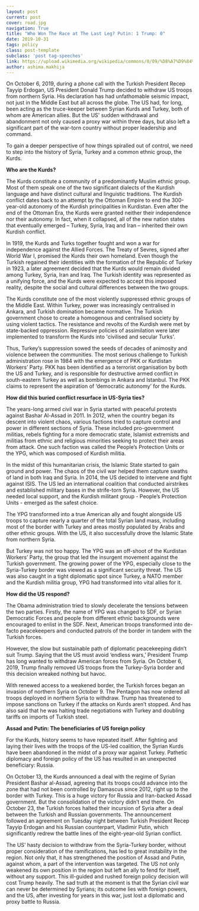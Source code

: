 ```yaml
---
layout: post
current: post
cover: road.jpg
navigation: True
title: "Who Won The Race at The Last Leg? Putin: 1 Trump: 0"
date: 2019-10-31
tags: policy
class: post-template
subclass: 'post tag-speeches'
link: https://upload.wikimedia.org/wikipedia/commons/0/09/%D8%A7%D9%84%D8%AC%D8%A8%D9%84_%D8%A7%D9%84%D8%A3%D9%82%D8%B1%D8%B9_%D8%AE%D9%84%D9%81_%D9%83%D8%B3%D8%A8.JPG
author: ashima.makhija
---
```

On October 6, 2019, during a phone call with the Turkish President Recep Tayyip Erdogan, US President Donald Trump decided to withdraw US troops from northern Syria. His declaration has had unfathomable seismic impact, not just in the Middle East but all across the globe. The US had, for long, been acting as the truce-keeper between Syrian Kurds and Turkey, both of whom are American allies. But the US' sudden withdrawal and abandonment not only caused a proxy war within three days, but also left a significant part of the war-torn country without proper leadership and command.

To gain a deeper perspective of how things spiralled out of control, we need to step into the history of Syria, Turkey and a common ethnic group, the Kurds.

**Who are the Kurds?**

  

The Kurds constitute a community of a predominantly Muslim ethnic group. Most of them speak one of the two significant dialects of the Kurdish language and have distinct cultural and linguistic traditions. The Kurdish conflict dates back to an attempt by the Ottoman Empire to end the 300-year-old autonomy of the Kurdish principalities in Kurdistan. Even after the end of the Ottoman Era, the Kurds were granted neither their independence nor their autonomy. In fact, when it collapsed, all of the new nation states that eventually emerged – Turkey, Syria, Iraq and Iran – inherited their own Kurdish conflict.

In 1919, the Kurds and Turks together fought and won a war for independence against the Allied Forces. The Treaty of Sevres, signed after World War I, promised the Kurds their own homeland. Even though the Turkish regained their identities with the formation of the Republic of Turkey in 1923, a later agreement decided that the Kurds would remain divided among Turkey, Syria, Iran and Iraq. The Turkish identity was represented as a unifying force, and the Kurds were expected to accept this imposed reality, despite the social and cultural differences between the two groups.

The Kurds constitute one of the most violently suppressed ethnic groups of the Middle East. Within Turkey, power was increasingly centralised in Ankara, and Turkish domination became normative. The Turkish government chose to create a homogenous and centralised society by using violent tactics. The resistance and revolts of the Kurdish were met by state-backed oppression. Repressive policies of assimilation were later implemented to transform the Kurds into 'civilised and secular Turks'.

Thus, Turkey’s suppression sowed the seeds of decades of animosity and violence between the communities. The most serious challenge to Turkish administration rose in 1984 with the emergence of PKK or Kurdistan Workers’ Party. PKK has been identified as a terrorist organisation by both the US and Turkey, and is responsible for destructive armed conflict in south-eastern Turkey as well as bombings in Ankara and Istanbul. The PKK claims to represent the aspiration of ‘democratic autonomy’ for the Kurds.

**How did this buried conflict resurface in US-Syria ties?**

  

The years-long armed civil war in Syria started with peaceful protests against Bashar Al-Assad in 2011. In 2012, when the country began its descent into violent chaos, various factions tried to capture control and power in different sections of Syria. These included pro-government militias, rebels fighting for a more democratic state, Islamist extremists and militias from ethnic and religious minorities seeking to protect their areas from attack. One such faction was called the People’s Protection Units or the YPG, which was composed of Kurdish militia.

In the midst of this humanitarian crisis, the Islamic State started to gain ground and power. The chaos of the civil war helped them capture swaths of land in both Iraq and Syria. In 2014, the US decided to intervene and fight against ISIS. The US led an international coalition that conducted airstrikes and established military bases in the strife-torn Syria. However, the US needed local support, and the Kurdish militant group - People’s Protection Units - emerged as the safest choice.

The YPG transformed into a true American ally and fought alongside US troops to capture nearly a quarter of the total Syrian land mass, including most of the border with Turkey and areas mostly populated by Arabs and other ethnic groups. With the US, it also successfully drove the Islamic State from northern Syria.

But Turkey was not too happy. The YPG was an off-shoot of the Kurdistan Workers’ Party, the group that led the insurgent movement against the Turkish government. The growing power of the YPG, especially close to the Syria-Turkey border was viewed as a significant security threat. The US was also caught in a tight diplomatic spot since Turkey, a NATO member and the Kurdish militia group, YPG had transformed into vital allies for it.

**How did the US respond?**

  

The Obama administration tried to slowly decelerate the tensions between the two parties. Firstly, the name of YPG was changed to SDF, or Syrian Democratic Forces and people from different ethnic backgrounds were encouraged to enlist in the SDF. Next, American troops transformed into de-facto peacekeepers and conducted patrols of the border in tandem with the Turkish forces.

However, the slow but sustainable path of diplomatic peacekeeping didn’t suit Trump. Saying that the US must avoid ‘endless wars,’ President Trump has long wanted to withdraw American forces from Syria. On October 6, 2019, Trump finally removed US troops from the Turkey-Syria border and this decision wreaked nothing but havoc.

With renewed access to a weakened border, the Turkish forces began an invasion of northern Syria on October 9. The Pentagon has now ordered all troops deployed in northern Syria to withdraw. Trump has threatened to impose sanctions on Turkey if the attacks on Kurds aren’t stopped. And has also said that he was halting trade negotiations with Turkey and doubling tariffs on imports of Turkish steel.

**Assad and Putin: The beneficiaries of US foreign policy**

  

For the Kurds, history seems to have repeated itself. After fighting and laying their lives with the troops of the US-led coalition, the Syrian Kurds have been abandoned in the midst of a proxy war against Turkey. Pathetic diplomacy and foreign policy of the US has resulted in an unexpected beneficiary: Russia.

On October 13, the Kurds announced a deal with the regime of Syrian President Bashar al-Assad, agreeing that its troops could advance into the zone that had not been controlled by Damascus since 2012, right up to the border with Turkey. This is a huge victory for Russia and Iran-backed Assad government. But the consolidation of the victory didn’t end there. On October 23, the Turkish forces halted their incursion of Syria after a deal between the Turkish and Russian governments. The announcement followed an agreement on Tuesday night between Turkish President Recep Tayyip Erdogan and his Russian counterpart, Vladimir Putin, which significantly redrew the battle lines of the eight-year-old Syrian conflict.

The US’ hasty decision to withdraw from the Syria-Turkey border, without proper consideration of the ramifications, has led to great instability in the region. Not only that, it has strengthened the position of Assad and Putin, against whom, a part of the intervention was targeted. The US not only weakened its own position in the region but left an ally to fend for itself, without any support. This ill-guided and rushed foreign policy decision will cost Trump heavily. The sad truth at the moment is that the Syrian civil war can never be determined by Syrians; its outcome lies with foreign powers, and the US, after investing for years in this war, just lost a diplomatic and proxy battle to Russia.
